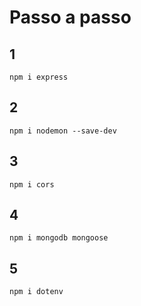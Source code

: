 # Passo a passo 

## 1

```npm i express```

## 2

```npm i nodemon --save-dev```

## 3

```npm i cors```

## 4

```npm i mongodb mongoose```

## 5

```npm i dotenv```